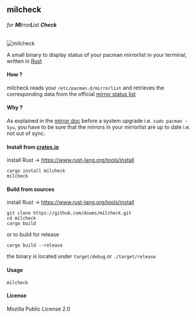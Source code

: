 ## milcheck

###### for **MI**rror**L**ist **Check**

![milcheck](https://image.petitmur.beer/milcheck.png)

A small binary to display status of your pacman mirrorlist in your terminal, written in [Rust](https://www.rust-lang.org/)

#### How ?

milcheck reads your `/etc/pacman.d/mirrorlist` and retrieves the corresponding data from the official [mirror status list](https://www.archlinux.org/mirrors/status/)

#### Why ?

As explained in the [mirror doc](https://wiki.archlinux.org/index.php/Mirrors) before a system upgrade i.e. `sudo pacman -Syu`, you have to be sure that the mirrors in your mirrorlist are up to date i.e. not out of sync.

#### Install from [crates.io](https://crates.io/crates/milcheck)

install Rust -> https://www.rust-lang.org/tools/install
```
cargo install milcheck
milcheck
```

#### Build from sources

install Rust -> https://www.rust-lang.org/tools/install
```
git clone https://github.com/doums/milcheck.git
cd milcheck
cargo build
```
or to build for release
```
cargo build --release
```
the binary is located under `target/debug` or `./target/release`

#### Usage

```
milcheck
```

#### License
Mozilla Public License 2.0
